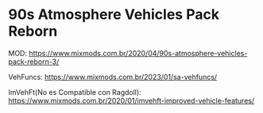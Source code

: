 # 90s Atmosphere Vehicles Pack Reborn

MOD: https://www.mixmods.com.br/2020/04/90s-atmosphere-vehicles-pack-reborn-3/

VehFuncs: https://www.mixmods.com.br/2023/01/sa-vehfuncs/

ImVehFt(No es Compatible con Ragdoll): https://www.mixmods.com.br/2020/01/imvehft-improved-vehicle-features/
